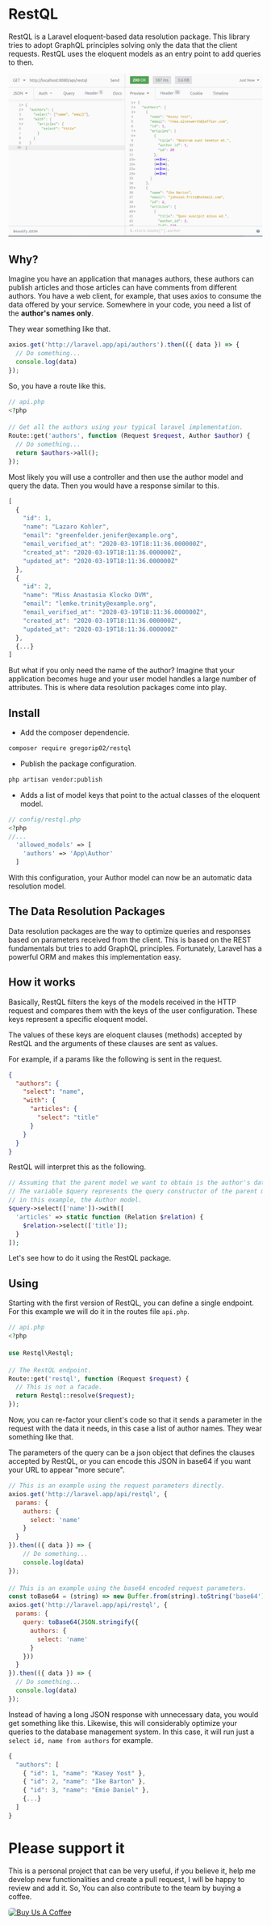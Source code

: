 # RestQL

RestQL is a Laravel eloquent-based data resolution package. This library tries to
adopt GraphQL principles solving only the data that the client requests. RestQL uses
the eloquent models as an entry point to add queries to then.

<img src="./img/example.png" alt="Laravel RestQL"/>

## **Why?**

Imagine you have an application that manages authors, these authors can publish
articles and those articles can have comments from different authors. You have a
web client, for example, that uses axios to consume the data offered by your service.
Somewhere in your code, you need a list of the **author's names only**.

They wear something like that.

```js
axios.get('http://laravel.app/api/authors').then(({ data }) => {
  // Do something...
  console.log(data)
});
```

So, you have a route like this.

```php
// api.php
<?php

// Get all the authors using your typical laravel implementation.
Route::get('authors', function (Request $request, Author $author) {
  // Do something...
  return $authors->all();
});
```

Most likely you will use a controller and then use the author model and query the data.
Then you would have a response similar to this.

```js
[
  {
    "id": 1,
    "name": "Lazaro Kohler",
    "email": "greenfelder.jenifer@example.org",
    "email_verified_at": "2020-03-19T18:11:36.000000Z",
    "created_at": "2020-03-19T18:11:36.000000Z",
    "updated_at": "2020-03-19T18:11:36.000000Z"
  },
  {
    "id": 2,
    "name": "Miss Anastasia Klocko DVM",
    "email": "lemke.trinity@example.org",
    "email_verified_at": "2020-03-19T18:11:36.000000Z",
    "created_at": "2020-03-19T18:11:36.000000Z",
    "updated_at": "2020-03-19T18:11:36.000000Z"
  },
  {...}
]
```

But what if you only need the name of the author? Imagine that your application
becomes huge and your user model handles a large number of attributes. This is where
data resolution packages come into play.

## **Install**

- Add the composer dependencie.

```bash
composer require gregorip02/restql
```

- Publish the package configuration.

```bash
php artisan vendor:publish
```

- Adds a list of model keys that point to the actual classes of the eloquent model.

```php
// config/restql.php
<?php
//...
  'allowed_models' => [
    'authors' => 'App\Author'
  ]
```

With this configuration, your Author model can now be an automatic data resolution model.

## **The Data Resolution Packages**

Data resolution packages are the way to optimize queries and responses based on
parameters received from the client. This is based on the REST fundamentals but tries
to add GraphQL principles. Fortunately, Laravel has a powerful ORM and makes
this implementation easy.

## **How it works**

Basically, RestQL filters the keys of the models received in the HTTP request and
compares them with the keys of the user configuration. These keys represent a
specific eloquent model.

The values of these keys are eloquent clauses (methods) accepted by RestQL and
the arguments of these clauses are sent as values.

For example, if a params like the following is sent in the request.

```json
{
  "authors": {
    "select": "name",
    "with": {
      "articles": {
        "select": "title"
      }
    }
  }
}
```

RestQL will interpret this as the following.

```php
// Assuming that the parent model we want to obtain is the author's data.
// The variable $query represents the query constructor of the parent model,
// in this example, the Author model.
$query->select(['name'])->with([
  'articles' => static function (Relation $relation) {
    $relation->select(['title']);
  }
]);
```

Let's see how to do it using the RestQL package.

## **Using**

Starting with the first version of RestQL, you can define a single endpoint.
For this example we will do it in the routes file `api.php`.

```php
// api.php
<?php

use Restql\Restql;

// The RestQL endpoint.
Route::get('restql', function (Request $request) {
  // This is not a facade.
  return Restql::resolve($request);
});
```

Now, you can re-factor your client's code so that it sends a parameter in the
request with the data it needs, in this case a list of author names. They wear
something like that.

The parameters of the query can be a json object that defines the clauses accepted
by RestQL, or you can encode this JSON in base64 if you want your URL to
appear "more secure".

```js
// This is an example using the request parameters directly.
axios.get('http://laravel.app/api/restql', {
  params: {
    authors: {
      select: 'name'
    }
  }
}).then(({ data }) => {
    // Do something...
    console.log(data)
});

// This is an example using the base64 encoded request parameters.
const toBase64 = (string) => new Buffer.from(string).toString('base64');
axios.get('http://laravel.app/api/restql', {
  params: {
    query: toBase64(JSON.stringify({
      authors: {
        select: 'name'
      }
    }))
  }
}).then(({ data }) => {
  // Do something...
  console.log(data)
});
```

Instead of having a long JSON response with unnecessary data, you would get
something like this. Likewise, this will considerably optimize your queries to
the database management system. In this case, it will run just a
`select id, name from authors` for example.


```js
{
  "authors": [
    { "id": 1, "name": "Kasey Yost" },
    { "id": 2, "name": "Ike Barton" },
    { "id": 3, "name": "Emie Daniel" },
    {...}
  ]
}
```

# **Please support it**

This is a personal project that can be very useful, if you believe it, help me
develop new functionalities and create a pull request, I will be happy to review
and add it. So, You can also contribute to the team by buying a coffee.

<a href="https://www.buymeacoffee.com/BgHiZ9b" target="_blank">
    <img src="https://cdn.buymeacoffee.com/buttons/default-red.png"
        style="border-radius: 5px;"
        alt="Buy Us A Coffee"
        width="300"
        height="80"/>
</a>
